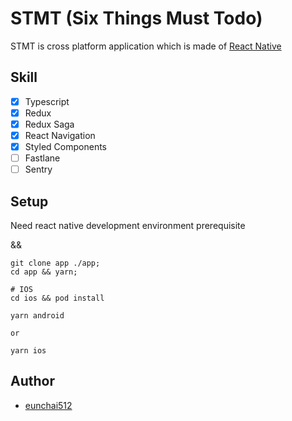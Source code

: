 # STMT (Six Things Must Todo)

STMT is cross platform application which is made of [React Native](https://reactnative.dev/)

## Skill

- [x] Typescript
- [x] Redux
- [x] Redux Saga
- [x] React Navigation
- [x] Styled Components
- [ ] Fastlane
- [ ] Sentry

## Setup

Need react native development environment prerequisite

&&

```
git clone app ./app;
cd app && yarn;

# IOS
cd ios && pod install
```

```
yarn android

or

yarn ios
```

## Author

- [eunchai512](https://github.com/eunchai512)
